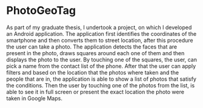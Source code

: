 # PhotoGeoTag

As part of my graduate thesis, I undertook a project, on which I developed an Android application. The application first identifies the coordinates of the smartphone and then converts them to street location, after this procedure the user can take a photo.
The application detects the faces that are present in the photo, draws squares around each one of them and then displays the photo to the user.
By touching one of the squares, the user, can pick a name from the contact list of the phone.
After that the user can apply filters and based on the location that the photos where taken and the people that are in, the application is able to show a list of photos that satisfy the conditions.
Then the user by touching one of the photos from the list, is able to see it in full screen or present the exact location the photo were taken in Google Maps.

